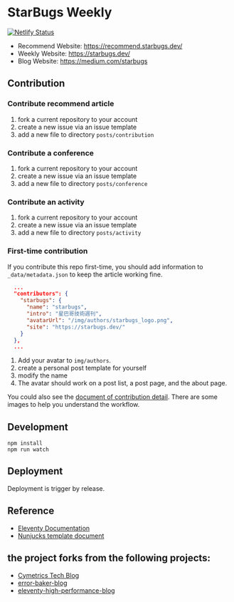 # StarBugs Weekly
[![Netlify Status](https://api.netlify.com/api/v1/badges/a1926bf8-7473-4fdb-bbb7-60740e2d89bb/deploy-status)](https://app.netlify.com/sites/recommend-starbugs/deploys)

- Recommend Website: https://recommend.starbugs.dev/
- Weekly Website: https://starbugs.dev/
- Blog Website: https://medium.com/starbugs
## Contribution

### Contribute recommend article

1. fork a current repository to your account
2. create a new issue via an issue template
3. add a new file to directory `posts/contribution`

### Contribute a conference

1. fork a current repository to your account
2. create a new issue via an issue template
3. add a new file to directory `posts/conference`

### Contribute an activity

1. fork a current repository to your account
2. create a new issue via an issue template
3. add a new file to directory `posts/activity`


### First-time contribution

If you contribute this repo first-time, you should add information to `_data/metadata.json` to keep the article working fine.

```json
  ...
  "contributors": {
    "starbugs": {
      "name": "starbugs",
      "intro": "星巴哥技術週刊",
      "avatarUrl": "/img/authors/starbugs_logo.png",
      "site": "https://starbugs.dev/"
    }
  },
  ...
```

1. Add your avatar to `img/authors`.
2. create a personal post template for yourself
3. modify the name
4. The avatar should work on a post list, a post page, and the about page.

You could also see the [document of contribution detail](./contribution-detail.md). There are some images to help you understand the workflow.

## Development

```
npm install
npm run watch
```

## Deployment

Deployment is trigger by release.

## Reference

- [Eleventy Documentation](https://www.11ty.dev/docs/collections/)
- [Nunjucks template document](https://mozilla.github.io/nunjucks/templating.html)

## the project forks from the following projects:

- [Cymetrics Tech Blog](https://github.com/cymetrics/blog)
- [error-baker-blog](https://github.com/Lidemy/error-baker-blog)
- [eleventy-high-performance-blog](https://github.com/google/eleventy-high-performance-blog)
